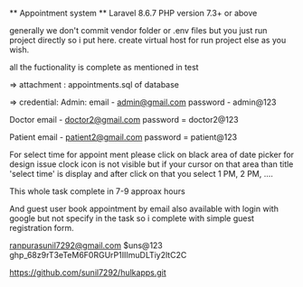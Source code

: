 ** Appointment system **
Laravel 8.6.7
PHP version 7.3+ or above 

generally we don't commit vendor folder or .env files but you just run project directly so i put here.
create virtual host for run project else as you wish.

all the fuctionality is complete as mentioned in test

=> attachment : appointments.sql of database

=> credential:
Admin:
 email - admin@gmail.com
 password - admin@123

Doctor
 email - doctor2@gmail.com
 password = doctor2@123
 
Patient
 email - patient2@gmail.com
 password = patient@123
 
For select time for appoint ment please click on black area of date picker for design issue clock icon is not visible but if your cursor on that area than title 'select time' is display and after click on that you select 1 PM, 2 PM, ....

This whole task complete in 7-9 approax hours

And guest user book appointment by email also available with login with google but not specify in the task so i complete with simple guest registration form.

ranpurasunil7292@gmail.com
$uns@123
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

https://github.com/sunil7292/hulkapps.git


